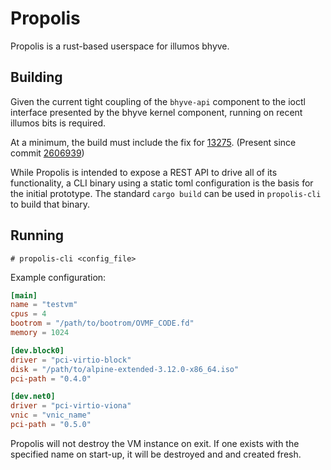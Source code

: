 # Propolis

Propolis is a rust-based userspace for illumos bhyve.


## Building

Given the current tight coupling of the `bhyve-api` component to the ioctl
interface presented by the bhyve kernel component, running on recent illumos
bits is required.

At a minimum, the build must include the fix for
[13275](https://www.illumos.org/issues/13275). (Present since commit
[2606939](https://github.com/illumos/illumos-gate/commit/2606939d92dd3044a9851b2930ebf533c3c03892))

While Propolis is intended to expose a REST API to drive all of its
functionality, a CLI binary using a static toml configuration is the basis for
the initial prototype.  The standard `cargo build` can be used in
`propolis-cli` to build that binary.

## Running

```
# propolis-cli <config_file>
```

Example configuration:
```toml
[main]
name = "testvm"
cpus = 4
bootrom = "/path/to/bootrom/OVMF_CODE.fd"
memory = 1024

[dev.block0]
driver = "pci-virtio-block"
disk = "/path/to/alpine-extended-3.12.0-x86_64.iso"
pci-path = "0.4.0"

[dev.net0]
driver = "pci-virtio-viona"
vnic = "vnic_name"
pci-path = "0.5.0"
```

Propolis will not destroy the VM instance on exit.  If one exists with the
specified name on start-up, it will be destroyed and and created fresh.

